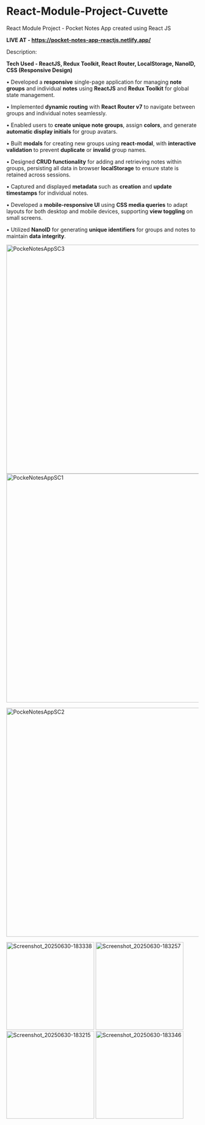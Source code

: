 # React-Module-Project-Cuvette
React Module Project - Pocket Notes App created using React JS

**LIVE AT - https://pocket-notes-app-reactjs.netlify.app/**

Description:

**Tech Used - ReactJS, Redux Toolkit, React Router, LocalStorage, NanoID, CSS (Responsive Design)**

• Developed a **responsive** single-page application for managing **note groups** and individual **notes** using **ReactJS** and **Redux Toolkit** for global state management.

• Implemented **dynamic routing** with **React Router v7** to navigate between groups and individual notes seamlessly.

• Enabled users to **create unique note groups**, assign **colors**, and generate **automatic display initials** for group avatars.

• Built **modals** for creating new groups using **react-modal**, with **interactive validation** to prevent **duplicate** or **invalid** group names.

• Designed **CRUD functionality** for adding and retrieving notes within groups, persisting all data in browser **localStorage** to ensure state is retained across sessions.

• Captured and displayed **metadata** such as **creation** and **update timestamps** for individual notes.

• Developed a **mobile-responsive UI** using **CSS media queries** to adapt layouts for both desktop and mobile devices, supporting **view toggling** on small screens.

• Utilized **NanoID** for generating **unique identifiers** for groups and notes to maintain **data integrity**.


<img src="https://github.com/user-attachments/assets/a616f662-a030-4543-9f07-a3759b5fa3b9" alt="PockeNotesAppSC3" width="600"/>

<img src="https://github.com/user-attachments/assets/e816a15b-ff6c-4562-bbd5-4e67d820677e" alt="PockeNotesAppSC1" width="600" />

<img src="https://github.com/user-attachments/assets/e7f6b31a-a2aa-4143-83fe-bdf843b316f9" alt="PockeNotesAppSC2" width="600" /> </br>

<img src="https://github.com/user-attachments/assets/f6dcf7c3-1d58-476b-aa3d-1f0cdca21744" alt="Screenshot_20250630-183338" width="230" />

<img src="https://github.com/user-attachments/assets/21c42c3c-713c-4bd2-bf64-762a88768792" alt="Screenshot_20250630-183257" width="230" />

<img src="https://github.com/user-attachments/assets/423ce418-39c2-49ac-8217-0f43b77638ec" alt="Screenshot_20250630-183215" width="230" />

<img src="https://github.com/user-attachments/assets/c927d641-454d-449c-9918-aecb80a2d186" alt="Screenshot_20250630-183346" width="230" />



